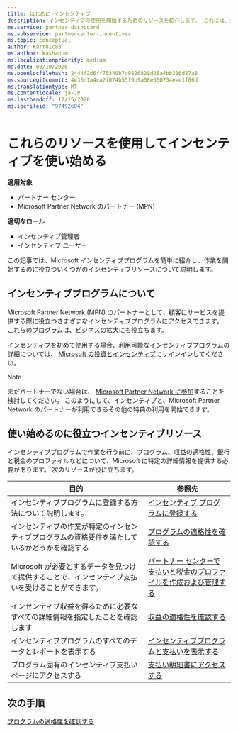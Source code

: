 ```yaml
---
title: はじめに-インセンティブ
description: インセンティブの使用を開始するためのリソースを紹介します。 これには、資格要件を満たし、銀行、税金、および支払いの詳細を送信することを確認する手順が含まれます。
ms.service: partner-dashboard
ms.subservice: partnercenter-incentives
ms.topic: conceptual
author: Karthic83
ms.author: kashanum
ms.localizationpriority: medium
ms.date: 08/10/2020
ms.openlocfilehash: 2444f2d6ff75340b7a9826828d28a4bb316d87a8
ms.sourcegitcommit: 4e36d1a4ca2f074b55f9b9a08e300734eae1f06d
ms.translationtype: MT
ms.contentlocale: ja-JP
ms.lasthandoff: 12/15/2020
ms.locfileid: "97492604"
---
```

# <a name="use-these-resources-to-help-you-get-started-with-incentives"></a>これらのリソースを使用してインセンティブを使い始める

**適用対象**

- パートナー センター
- Microsoft Partner Network のパートナー (MPN)

**適切なロール**

- インセンティブ管理者
- インセンティブ ユーザー

この記事では、Microsoft インセンティブプログラムを簡単に紹介し、作業を開始するのに役立ついくつかのインセンティブリソースについて説明します。

## <a name="about-the-incentives-program"></a>インセンティブプログラムについて

Microsoft Partner Network (MPN) のパートナーとして、顧客にサービスを提供する際に役立つさまざまなインセンティブプログラムにアクセスできます。 これらのプログラムは、ビジネスの拡大にも役立ちます。

インセンティブを初めて使用する場合、利用可能なインセンティブプログラムの詳細については、 [Microsoft の投資とインセンティブ](https://partner.microsoft.com/membership/partner-incentives)にサインインしてください。

> [!NOTE]
> まだパートナーでない場合は、 [Microsoft Partner Network に参加](https://partner.microsoft.com/membership)することを検討してください。 このようにして、インセンティブと、Microsoft Partner Network のパートナーが利用できるその他の特典の利用を開始できます。  

## <a name="incentives-resources-to-help-you-get-started"></a>使い始めるのに役立つインセンティブリソース

インセンティブプログラムで作業を行う前に、プログラム、収益の適格性、銀行と税金のプロファイルなどについて、Microsoft に特定の詳細情報を提供する必要があります。 次のリソースが役に立ちます。

|  **目的**  |  **参照先**  |
|--------------|-----------|
| インセンティブプログラムに登録する方法について説明します。 | [インセンティブ プログラムに登録する](incentives-enroll.md)  |
| インセンティブの作業が特定のインセンティブプログラムの資格要件を満たしているかどうかを確認する | [プログラムの適格性を確認する](incentives-determined-your-program-eligibility.md)  |
| Microsoft が必要とするデータを見つけて提供することで、インセンティブ支払いを受けることができます。 | [パートナー センターで支払いと税金のプロファイルを作成および管理する](incentives-create-and-manage-your-payout-and-tax-profiles.md)  |
| インセンティブ収益を得るために必要なすべての詳細情報を指定したことを確認します | [収益の適格性を確認する](incentives-confirm-your-earnings-eligibility.md)  |
| インセンティブプログラムのすべてのデータとレポートを表示する | [インセンティブプログラムと支払いを表示する](understand-incentive-payouts.md)  |
| プログラム固有のインセンティブ支払いページにアクセスする | [支払い明細書にアクセスする](payout-statement.md)  |

## <a name="next-steps"></a>次の手順

[プログラムの適格性を確認する](incentives-determined-your-program-eligibility.md)